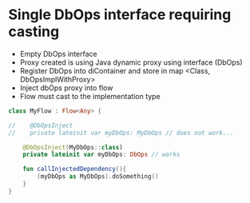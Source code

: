 # Single DbOps interface requiring casting

- Empty DbOps interface
- Proxy created is using Java dynamic proxy using interface (DbOps)
- Register DbOps into diContainer and store in map <Class<out DbOps>, DbOpsImplWithProxy<out DbOps>>
- Inject dbOps proxy into flow 
- Flow must cast to the implementation type

```kotlin
class MyFlow : Flow<Any> {

//    @DbOpsInject
//    private lateinit var myDbOps: MyDbOps // does not work...

    @DbOpsInject(MyDbOps::class)
    private lateinit var myDbOps: DbOps // works

    fun callInjectedDependency(){
        (myDbOps as MyDbOps).doSomething()
    }
}
```
